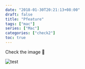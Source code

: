 ```yaml
---
date: "2018-01-30T20:21:13+08:00"
draft: false 
title: "Pfeature"
tags: ["mac"]
series: ["Mac"]
categories: ["check2"]
toc: true
---
```



Check the image :see_no_evil:

![test](Gaurav_photo_1.jpeg)